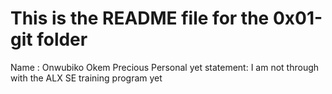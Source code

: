 # This is the README file for the 0x01-git folder
Name : Onwubiko Okem Precious
Personal yet statement: I am not through with the ALX SE training program yet

